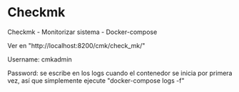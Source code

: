 # Checkmk
Checkmk - Monitorizar sistema - Docker-compose

Ver en "http://localhost:8200/cmk/check_mk/"

Username: cmkadmin

Password: se escribe en los logs cuando el contenedor se inicia por primera vez, así que simplemente ejecute "docker-compose logs -f"


